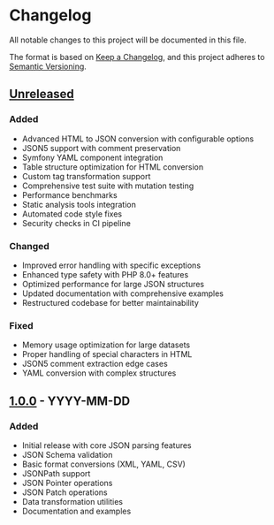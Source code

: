 # Changelog
All notable changes to this project will be documented in this file.

The format is based on [Keep a Changelog](https://keepachangelog.com/en/1.0.0/),
and this project adheres to [Semantic Versioning](https://semver.org/spec/v2.0.0.html).

## [Unreleased]

### Added
- Advanced HTML to JSON conversion with configurable options
- JSON5 support with comment preservation
- Symfony YAML component integration
- Table structure optimization for HTML conversion
- Custom tag transformation support
- Comprehensive test suite with mutation testing
- Performance benchmarks
- Static analysis tools integration
- Automated code style fixes
- Security checks in CI pipeline

### Changed
- Improved error handling with specific exceptions
- Enhanced type safety with PHP 8.0+ features
- Optimized performance for large JSON structures
- Updated documentation with comprehensive examples
- Restructured codebase for better maintainability

### Fixed
- Memory usage optimization for large datasets
- Proper handling of special characters in HTML
- JSON5 comment extraction edge cases
- YAML conversion with complex structures

## [1.0.0] - YYYY-MM-DD

### Added
- Initial release with core JSON parsing features
- JSON Schema validation
- Basic format conversions (XML, YAML, CSV)
- JSONPath support
- JSON Pointer operations
- JSON Patch operations
- Data transformation utilities
- Documentation and examples

[Unreleased]: https://github.com/skpassegna/json-parser/compare/v1.0.0...HEAD
[1.0.0]: https://github.com/skpassegna/json-parser/releases/tag/v1.0.0

